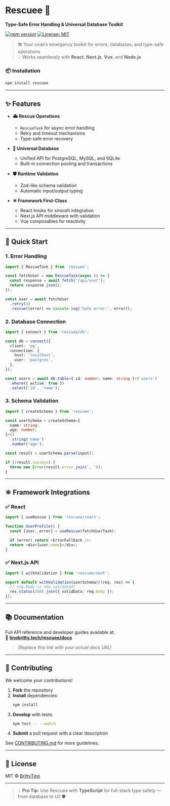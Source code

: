 # Rescuee 🚨  
**Type-Safe Error Handling & Universal Database Toolkit**

[![npm version](https://img.shields.io/npm/v/rescuee)](https://www.npmjs.com/package/rescuee)
[![License: MIT](https://img.shields.io/badge/License-MIT-yellow.svg)](https://opensource.org/licenses/MIT)

> 🛠️ Your code’s emergency toolkit for errors, databases, and type-safe operations  
> 💡 Works seamlessly with **React**, **Next.js**, **Vue**, and **Node.js**


### 📦 Installation

```bash
npm install rescuee
```

---

## ✨ Features

- **🚑 Rescue Operations**
  - `RescueTask` for async error handling
  - Retry and timeout mechanisms
  - Type-safe error recovery

- **🔗 Universal Database**
  - Unified API for PostgreSQL, MySQL, and SQLite
  - Built-in connection pooling and transactions

- **🛡️ Runtime Validation**
  - Zod-like schema validation
  - Automatic input/output typing

- **⚛️ Framework First-Class**
  - React hooks for smooth integration
  - Next.js API middleware with validation
  - Vue composables for reactivity

---

## 🚀 Quick Start

### 1. Error Handling

```ts
import { RescueTask } from 'rescuee';

const fetchUser = new RescueTask(async () => {
  const response = await fetch('/api/user');
  return response.json();
});

const user = await fetchUser
  .retry(3)
  .rescue((error) => console.log('Safe error:', error));
```

### 2. Database Connection

```ts
import { connect } from 'rescuee/db';

const db = connect({
  client: 'pg',
  connection: {
    host: 'localhost',
    user: 'postgres',
  },
});

const users = await db.table<{ id: number; name: string }>('users')
  .where({ active: true })
  .select('id', 'name');
```

### 3. Schema Validation

```ts
import { createSchema } from 'rescuee';

const userSchema = createSchema<{
  name: string;
  age: number;
}>()
  .string('name')
  .number('age');

const result = userSchema.parse(input);

if (!result.success) {
  throw new Error(result.error.join(', '));
}
```

---

## ⚛️ Framework Integrations

### ✅ React

```ts
import { useRescue } from 'rescuee/react';

function UserProfile() {
  const [user, error] = useRescue(fetchUserTask);

  if (error) return <ErrorFallback />;
  return <div>{user.name}</div>;
}
```

### ✅ Next.js API

```ts
import { withValidation } from 'rescuee/next';

export default withValidation(userSchema)((req, res) => {
  // req.body is now validated!
  res.status(200).json({ validData: req.body });
});
```

---

## 📚 Documentation

Full API reference and developer guides available at:  
🔗 **[tinobritty.tech/rescuee/docs](https://rescuee-docs.vercel.app)**  
> *(Replace this link with your actual docs URL)*

---

## 🤝 Contributing

We welcome your contributions!

1. **Fork** the repository  
2. **Install** dependencies:  
   ```bash
   npm install
   ```
3. **Develop** with tests:  
   ```bash
   npm test -- --watch
   ```
4. **Submit** a pull request with a clear description

See [CONTRIBUTING.md](CONTRIBUTING.md) for more guidelines.

---

## 📜 License

MIT © [BrittyTino](https://github.com/brittytino)

---

> 💡 **Pro Tip:** Use Rescuee with **TypeScript** for full-stack type safety — from database to UI! 🛡️

